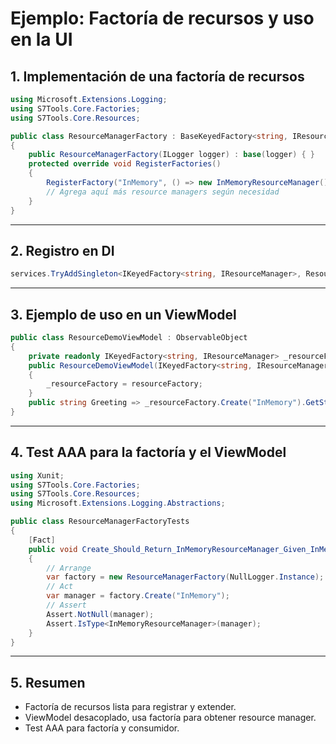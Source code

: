 # Ejemplo: Factoría de recursos y uso en la UI

## 1. Implementación de una factoría de recursos

```csharp
using Microsoft.Extensions.Logging;
using S7Tools.Core.Factories;
using S7Tools.Core.Resources;

public class ResourceManagerFactory : BaseKeyedFactory<string, IResourceManager>
{
    public ResourceManagerFactory(ILogger logger) : base(logger) { }
    protected override void RegisterFactories()
    {
        RegisterFactory("InMemory", () => new InMemoryResourceManager());
        // Agrega aquí más resource managers según necesidad
    }
}
```

---

## 2. Registro en DI

```csharp
services.TryAddSingleton<IKeyedFactory<string, IResourceManager>, ResourceManagerFactory>();
```

---

## 3. Ejemplo de uso en un ViewModel

```csharp
public class ResourceDemoViewModel : ObservableObject
{
    private readonly IKeyedFactory<string, IResourceManager> _resourceFactory;
    public ResourceDemoViewModel(IKeyedFactory<string, IResourceManager> resourceFactory)
    {
        _resourceFactory = resourceFactory;
    }
    public string Greeting => _resourceFactory.Create("InMemory").GetString("Hello");
}
```

---

## 4. Test AAA para la factoría y el ViewModel

```csharp
using Xunit;
using S7Tools.Core.Factories;
using S7Tools.Core.Resources;
using Microsoft.Extensions.Logging.Abstractions;

public class ResourceManagerFactoryTests
{
    [Fact]
    public void Create_Should_Return_InMemoryResourceManager_Given_InMemory_Key()
    {
        // Arrange
        var factory = new ResourceManagerFactory(NullLogger.Instance);
        // Act
        var manager = factory.Create("InMemory");
        // Assert
        Assert.NotNull(manager);
        Assert.IsType<InMemoryResourceManager>(manager);
    }
}
```

---

## 5. Resumen
- Factoría de recursos lista para registrar y extender.
- ViewModel desacoplado, usa factoría para obtener resource manager.
- Test AAA para factoría y consumidor.